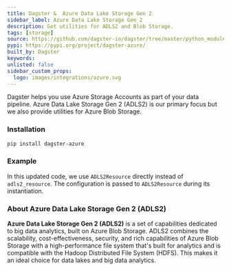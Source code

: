 ```yaml
---
title: Dagster &  Azure Data Lake Storage Gen 2
sidebar_label: Azure Data Lake Storage Gen 2
description: Get utilities for ADLS2 and Blob Storage.
tags: [storage]
source: https://github.com/dagster-io/dagster/tree/master/python_modules/libraries/dagster-azure
pypi: https://pypi.org/project/dagster-azure/
built_by: Dagster
keywords:
unlisted: false
sidebar_custom_props:
  logo: images/integrations/azure.svg
---
```


Dagster helps you use Azure Storage Accounts as part of your data pipeline. Azure Data Lake Storage Gen 2 (ADLS2) is our primary focus but we also provide utilities for Azure Blob Storage.

### Installation

```bash
pip install dagster-azure
```

### Example

<CodeExample path="docs_snippets/docs_snippets/integrations/azure-adls2.py" language="python" />

In this updated code, we use `ADLS2Resource` directly instead of `adls2_resource`. The configuration is passed to `ADLS2Resource` during its instantiation.

### About Azure Data Lake Storage Gen 2 (ADLS2)

**Azure Data Lake Storage Gen 2 (ADLS2)** is a set of capabilities dedicated to big data analytics, built on Azure Blob Storage. ADLS2 combines the scalability, cost-effectiveness, security, and rich capabilities of Azure Blob Storage with a high-performance file system that's built for analytics and is compatible with the Hadoop Distributed File System (HDFS). This makes it an ideal choice for data lakes and big data analytics.
